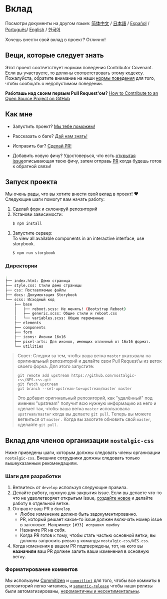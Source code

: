 # Вклад

Посмотри документы на другом языке:
[简体中文](.github/CONTRIBUTING-zh-CN.md) / [日本語](.github/CONTRIBUTING-jp.md) / [Español](.github/CONTRIBUTING-es.md) / [Português](.github/CONTRIBUTING-pt-BR.md)/ [English](../CONTRIBUTING.md) / [한국어](.github/CONTRIBUTING-ko.md)

Хочешь внести свой вклад в проект? Отлично!

## Вещи, которые следует знать

Этот проект соответствует нормам поведения Contributor Covenant. Если вы участвуете, то должны соответствовать этому кодексу. Пожалуйста, обратите внимание на наши [нормы поведения][code-of-conduct] для того, чтобы сообщать о недопустимом поведении.

**Работашь над своим первым Pull Request'ом?**
[How to Contribute to an Open Source Project on GitHub][egghead]

## Как мне

* Запустить проект?
  [Мы тебе поможем!](#запуск-проекта)

* Рассказать о баге?
  [Дай нам знать!][new-issue]

* Исправить баг?
  [Сделай PR!][new-pr]

* Добавить новую фичу?
  Удостоверься, что есть [открытая issue][new-issue]описывающая твою фичу, затем отправь [PR][new-pr] когда будешь готов к обратной связи!

## Запуск проекта

Мы очень рады, что вы хотите внести свой вклад в проект! ❤️ Следующие шаги помогут вам начать работу:

1. Сделай форк и склонируй репозиторий
2. Установи зависимости:
    ```sh
    $ npm install
    ```
3. Запустите сервер:  
    To view all available components in an interactive interface, use storybook.
    ```sh
    $ npm run storybook
    ```

### Директории
```sh
.
├── index.html: Демо страница
├── style.css: Стили демо страницы
├── css: Поставляемые файлы
├── docs: Документация Storybook
└── scss: Исходный код
    ├── base
    │   ├── reboot.scss: Не менять! (Bootstrap Reboot)
    │   ├── generic.scss: Общие стили и reboot.css
    │   └── variables.scss: Общие переменные
    ├── elements
    ├── components
    ├── form
    ├── icons: Иконки 16x16
    ├── pixel-arts: Для иконов, имеющих отличный от 16x16 формат.
    └── utilities
```

> Совет: Следжи за тем, чтобы ваша ветка `master` указывала на оригинальный репозиторий и делайте свои Pull Request'ы из веток своего форка. Для этого запустите:
>
> ```
> git remote add upstream https://github.com/nostalgic-css/NES.css.git
> git fetch upstream
> git branch --set-upstream-to=upstream/master master
> ```
>
> Это добавит оригинальный репозиторий, как "удалённый" под именем "upstream" получит всю нужную информацию из него и сделает так, чтобы ваша ветка `master` использовала `upstream/master` когда вы делаете `git pull`. Теперь вы можете ветвиться от `master` . Когда вы захотите обновить свой `master`, сделайте `git pull`.

## Вклад для членов организации `nostalgic-css`

Ниже приведены шаги, которым должны следовать члены организации `nostalgic-css`. Внешние сотрудники должны следовать только вышеуказанным рекомендациям.

### Шаги для разработки

1. Ветвитесь от `develop` используя следующие правила.
2. Делайте работу, нужную для закрытия issue. Если вы делаете что-то что не удволетворяет открытым issue, [создайте новое][new-issue] и делайте работу в отдельной ветке.
3. Отправте ваш PR в `develop`.
    * Любое изменение должно быть задокументированно.
    * PR, который решает какое-то issue должен включать номер issue в заголовке. Например: `[#33] исправил ошибку`
    * Назначте PR на себя.
    * Когда PR готов к тому, чтобы стать частью основной ветки, вы должны запросить ревью у команды `nostalgic-css/NES.css`.
4. Когда изменения в вашем PR подтверждены, тот, на кого вы **назначили** ваш PR должен залить ваши изменения в основную ветку.

### Форматирование коммитов

Мы используем [Commitizen][commitizen] и [`commitlint`][commitlint] для того, чтобы все коммиты в репозиторий легко читались, и [`semantic-release`][semantic-release] чтобы наши релизы были автоматизированы, [неромантичны и несентиментальны][sentimental-versioning].





[code-of-conduct]: CODE_OF_CONDUCT.md
[commitizen]: https://github.com/commitizen/cz-cli
[commitlint]: [https://github.com/marionebl/commitlint]
[egghead]: https://egghead.io/series/how-to-contribute-to-an-open-source-project-on-github
[new-issue]: https://github.com/nostalgic-css/NES.css/issues/new/choose
[new-pr]: https://github.com/nostalgic-css/NES.css/compare/develop...develop
[semantic-release]: https://github.com/semantic-release/semantic-release
[sentimental-versioning]: http://sentimentalversioning.org/
